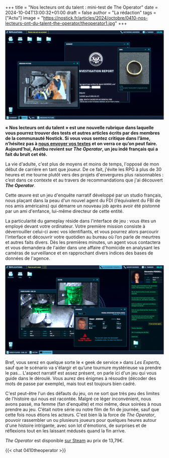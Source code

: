 +++
title = "Nos lecteurs ont du talent : mini-test de The Operator"
date = 2024-10-04T13:00:32+01:00
draft = false
author = "La rédaction"
tags = ["Actu"]
image = "https://nostick.fr/articles/2024/octobre/0410-nos-lecteurs-ont-du-talent-the-operator/theoperator1.jpg"
+++

![Le jeu The Operator](theoperator1.jpg "Mulder in the building")

**« Nos lecteurs ont du talent » est une nouvelle rubrique dans laquelle vous pourrez trouver des tests et autres articles écrits par des membres de la communauté Nostick. Si vous vous sentez critique dans l’âme, n’hésitez pas à [nous envoyer vos textes](https://nostick.fr/about/) et on verra ce qu’on peut faire. Aujourd’hui, Asetbu revient sur *The Operator*, un jeu indé français qui a fait du bruit cet été.**

La vie d'adulte, c'est plus de moyens et moins de temps, l'opposé de mon début de carrière en tant que joueur. De ce fait, j'évite les RPG à plus de 30 heures et me tourne plutôt vers des projets d'envergures plus raisonnables : c’est dans ce contexte et au travers de recommandations que j'ai découvert ***The Operator***.
 
Cette œuvre est un jeu d'enquête narratif développé par un studio français, nous plaçant dans la peau d'un nouvel agent du FDI (l’équivalent du FBI de nos amis américains) qui démarre un nouveau job après avoir été pistonné par un ami d'enfance, lui-même directeur de cette entité.
 
La particularité du gameplay réside dans l'interface de jeu : vous êtes un employé devant votre ordinateur. Votre première mission consiste à déverrouiller celui-ci avec vos identifiants, et vous pourrez alors parcourir l'interface et découvrir votre quotidien au bureau où l’on parle de meurtres et autres faits divers. Dès les premières minutes, un agent vous contactera et vous demandera de l'aider dans une affaire d'homicide en analysant les caméras de surveillance et en rapprochant divers indices des bases de données de l'agence. 

![Le jeu The Operator](theoperator2.jpg)

Bref, vous serez en quelque sorte le « geek de service » dans *Les Experts*, sauf que le scénario va s'élargir et qu’une tournure mystérieuse va prendre le pas… L'aspect narratif est assez présent, on parle ici d'un jeu qui vous guide dans le déroulé. Vous aurez des énigmes à résoudre (décoder des mots de passe par exemple), mais tout est toujours bien cadré.

C'est peut-être l'un des défauts du jeu, on ne sort que très peu des limites de l'histoire qui nous est racontée. Malgré ce léger inconvénient, nous avons passé, ma femme (fan d'enquête) et moi même, deux soirées à nous prendre au jeu. C’était notre série ou notre film de fin de journée, sauf que cette fois nous étions les acteurs. C'est bien là la force de *The Operator*, pouvoir rassembler un ou plusieurs joueurs pour quelques heures autour d'une histoire intrigante, avec son lot d'émotions, de surprises et de réflexions tout en les laissant médusés quand la fin arrive.

*The Operator* est disponible [sur Steam](https://store.steampowered.com/app/1771980/The_Operator/) au prix de 13,79€.

{{< chat 0410theoperator >}}


